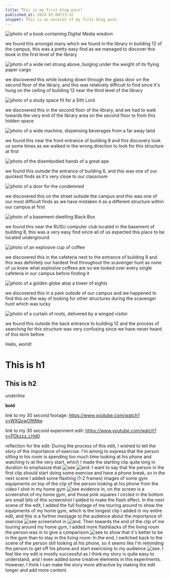```yaml
---
title: This is my first blog post!
published_at: 2024-03-08T13:32
snippet: This is an excerpt of my first blog post.
---
```


![photo of a book containing Digital Media wisdom](/w01s1/photo1.webp)

we found this amongst many which we found in the library in building 12 of the campus, this was a pretty easy find as we managed to discover this book in the first level of the library

![photo of a wide net strung above, bulging under the weight of its flying paper cargo](/w01s1/photo2.webp)

we discovered this while looking down through the glass door on the second floor of the library, and this was relatively difficult to find since it's hung on the ceiling of building 12 near the third level of the library

![photo of a study space fit for a Sith Lord](/w01s1/photo3.webp)

we discovered this in the second floor of the library, and we had to walk towards the very end of the library area on the second floor to from this hidden space

![photo of a wide machine, dispensing beverages from a far away land](/w01s1/photo4.webp)

we found this near the front entrance of building 8 and this discovery took us some times as we walked in the wrong direction to look for this structure at first

![photo of the disembodied hands of a great ape](/w01s1/photo5.webp)

we found this outside the entrance of building 6, and this was one of our quickest finds as it's very close to our classroom

![photo of a door for the condemned](/w01s1/photo6.webp)

we discovered this on the street outside the campus and this was one of our most difficult finds as we have mistaken it as a different structure within our campus at first

![photo of a basement-dwelling Black Box](/w01s1/photo7.webp)

we found this near the RUSU computer club located in the basement of building 8, this was a very easy find since all of us expected this place to be located underground

![photo of an explosive cup of coffee](/w01s1/photo8.webp)

we discovered this in the cafeteria next to the entrance of building 8 and this was definitely our hardest find throughout the scavenger hunt as none of us knew what explosive coffees are so we looked over every single cafeteria in our campus before finding it

![photo of a golden globe atop a tower of eights](/w01s1/photo9.webp)

we discovered this in a park outside of our campus and we happened to find this on the way of looking for other structures during the scavenger hunt which was lucky

![photo of a curtain of roots, delivered by a winged visitor](/w01s1/photo10.webp)

we found this outside the back entrance to building 12 and the process of searching for this structure was very confusing since we have never heard of this term before

Hello, world!

# This is h1

## This is h2

_underline_

**bold**

link to my 30 second footage:
https://www.youtube.com/watch?v=WXQxwOfttMw

link to my 30 second experiment edit:
https://www.youtube.com/watch?v=PDkzzz_LHd0

reflection for the edit:
During the process of this edit, I wished to tell the story of the importance of exercise. I'm aiming to express that the person sitting in his room is spending too much time looking at his phone and watching tv at the very start, which I made the starting clip quite long in duration to emphasize that ![see](/w01s1/screenshot1.png) ![and](/w01s1/screenshot2.png). I want to say that the person in the first clip should start doing some exercise and have a phone break, so in the next scene I added some flashing (1-2 frames) images of some gym equipments on top of the clip of the person looking at his phone from the video I shot in my home gym ![see evidence in](/w01s1/screenshot3.png), on the screen is a screenshot of my home gym, and those pink squares I circled in the bottom are small bits of this screenshot I added to make the flash effect. In the next scene of the edit, I added the full footage of me touring around to show the equipments of my home gym, which is the longest clip I added in my entire edit, and this is a further message to the audience about the importance of exercise ![see screenshot in](/w01s1/screenshot4.png) ![and](/w01s1/screenshot5.png). Then towards the end of the clip of me touring around my home gym, I added more flashbacks of the living room the person was in to give a comparisom ![see](/w01s1/screenshot6.png) to show that it's better to be in the gym than to stay in the living room. In the end, I switched back to the scene of the person still looking at his phone, so it seems like I'm reminding the person to get off his phone and start exercising to my audience ![see](/w01s1/screenshot7.png). I feel like my edit is mostly successful as I think my story is quite easy to understand, and I even added some creative elements in this experiments. However, I think I can make the story more attractive by making the edit longer and add more content.
